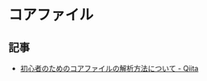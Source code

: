 # コアファイル

## 記事

- [初心者のためのコアファイルの解析方法について - Qiita](https://qiita.com/yagiaoskywalker/items/38bd5c0d08e35946645b)
